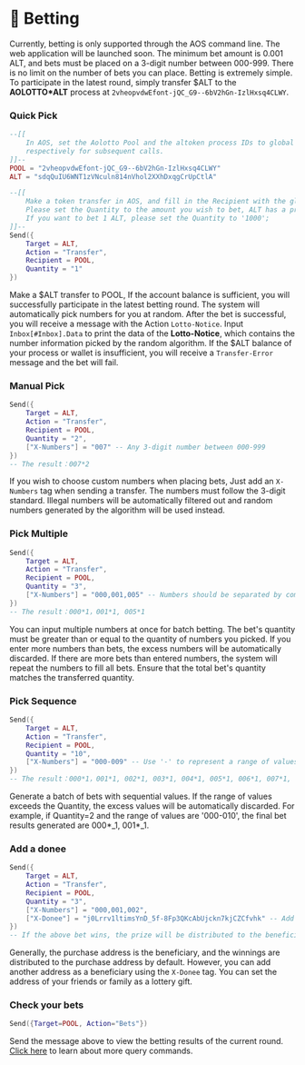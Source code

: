 # 🎲 Betting

Currently, betting is only supported through the AOS command line. The web application will be launched soon. The minimum bet amount is 0.001 ALT, and bets must be placed on a 3-digit number between 000-999. There is no limit on the number of bets you can place. Betting is extremely simple. To participate in the latest round, simply transfer $ALT to the **AOLOTTO\*ALT** process at `2vheopvdwEfont-jQC_G9--6bV2hGn-IzlHxsq4CLWY`.

### Quick Pick

```lua
--[[
	In AOS, set the Aolotto Pool and the altoken process IDs to global variables POOL and ALT 
	respectively for subsequent calls.
]]--
POOL = "2vheopvdwEfont-jQC_G9--6bV2hGn-IzlHxsq4CLWY" 
ALT = "sdqQuIU6WNT1zVNculn814nVhol2XXhDxqgCrUpCtlA" 

--[[
	Make a token transfer in AOS, and fill in the Recipient with the global variable POOL;
	Please set the Quantity to the amount you wish to bet, ALT has a precision of 3 decimal places, 1 means the actual bet amount is 0.001 ALT；
	If you want to bet 1 ALT, please set the Quantity to '1000';
]]--
Send({ 
	Target = ALT, 
	Action = "Transfer", 
	Recipient = POOL, 
	Quantity = "1" 
})
```

Make a $ALT transfer to POOL, If the account balance is sufficient, you will successfully participate in the latest betting round. The system will automatically pick numbers for you at random. After the bet is successful, you will receive a message with the Action `Lotto-Notice`. Input `Inbox[#Inbox].Data` to print the data of the **Lotto-Notice**, which contains the number information picked by the random algorithm. If the $ALT balance of your process or wallet is insufficient, you will receive a `Transfer-Error` message and the bet will fail.

### Manual Pick

```lua
Send({ 
	Target = ALT, 
	Action = "Transfer", 
	Recipient = POOL, 
	Quantity = "2",
	["X-Numbers"] = "007" -- Any 3-digit number between 000-999
})
-- The result：007*2
```

If you wish to choose custom numbers when placing bets, Just add an `X-Numbers` tag when sending a transfer. The numbers must follow the 3-digit standard. Illegal numbers will be automatically filtered out and random numbers generated by the algorithm will be used instead.

### Pick Multiple&#x20;

```lua
Send({ 
	Target = ALT, 
	Action = "Transfer", 
	Recipient = POOL, 
	Quantity = "3",
	["X-Numbers"] = "000,001,005" -- Numbers should be separated by commas (,)
})
-- The result：000*1，001*1, 005*1
```

You can input multiple numbers at once for batch betting. The bet's quantity must be greater than or equal to the quantity of numbers you picked. If you enter more numbers than bets, the excess numbers will be automatically discarded. If there are more bets than entered numbers, the system will repeat the numbers to fill all bets. Ensure that the total bet's quantity matches the transferred quantity.

### Pick Sequence

```lua
Send({ 
	Target = ALT, 
	Action = "Transfer", 
	Recipient = POOL, 
	Quantity = "10",
	["X-Numbers"] = "000-009" -- Use '-' to represent a range of values；
})
-- The result：000*1，001*1, 002*1, 003*1, 004*1, 005*1, 006*1, 007*1, 008*1, 009*1   
```

Generate a batch of bets with sequential values. If the range of values exceeds the Quantity, the excess values will be automatically discarded. For example, if Quantity=2 and the range of values are '000-010', the final bet results generated are 000\*_1, 001\*_1.

### Add a donee

```lua
Send({ 
	Target = ALT, 
	Action = "Transfer", 
	Recipient = POOL, 
	Quantity = "3",
	["X-Numbers"] = "000,001,002",
	["X-Donee"] = "j0Lrrv1ltimsYnD_5f-8Fp3QKcAbUjckn7kjCZCfvhk" -- Add X-Donee tag and fill the address；
})
-- If the above bet wins, the prize will be distributed to the beneficiary, but the bet amount will be added to the buyer's information.
```

Generally, the purchase address is the beneficiary, and the winnings are distributed to the purchase address by default. However, you can add another address as a beneficiary using the `X-Donee` tag. You can set the address of your friends or family as a lottery gift.

### Check your bets

```lua
Send({Target=POOL, Action="Bets"})
```

Send the message above to view the betting results of the current round. [Click here](querying.md) to learn about more query commands.
